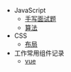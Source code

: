 <!--
 * @Author: Tango
 * @Date: 2021-07-05 10:56:45
 * @LastEditTime: 2022-02-22 16:31:42
 * @LastEditors: Tango
 * @Description:
 * @FilePath: \docsify-demo\docs\_sidebar.md
 * 可以输入预定的版权声明、个性签名、空行等
-->

- JavaScript
  - [手写面试题](js/handWrite.md)
  - [算法](js/suanfa.md)
- CSS
  - [布局](css/layout.md)
- 工作常用组件记录
  - [vue](vue/index.md)
